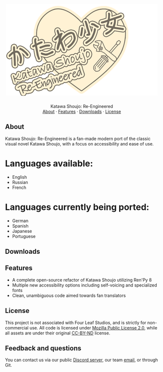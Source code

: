 <h1 align="center">
  <a href="">
    <img src="game/gui/logo/large.png" alt="Logo" width="500" height="300">
  </a>
</h1>

<div align="center">
  Katawa Shoujo: Re-Engineered
  <br />
  <a href="#about">About</a>
  ·
  <a href="#features">Features</a>
  ·
  <a href="#downloads">Downloads</a>
  ·
  <a href="#license">License</a>
</div>

## About ##

Katawa Shoujo: Re-Engineered is a fan-made modern port of the classic visual novel Katawa Shoujo, with a focus on accessibility and ease of use.

# Languages available:
* English
* Russian
* French

# Languages currently being ported:
* German
* Spanish
* Japanese
* Portuguese

## Downloads

## Features ##

* A complete open-source refactor of Katawa Shoujo utilizing Ren'Py 8
* Multiple new accessibility options including self-voicing and specialized fonts
* Clean, unambiguous code aimed towards fan translators

## License

This project is not associated with Four Leaf Studios, and is strictly for non-commercial use.
All code is licensed under [Mozilla Public License 2.0](https://mozilla.org/MPL/2.0/), while all assets are under their original [CC-BY-ND](https://creativecommons.org/licenses/by-nd/4.0/) license.

## Feedback and questions

You can contact us via our public [Discord server](https://discord.gg/RA3ZeFvNZ4), our team [email](mailto:fleetingheartbeatstudios@gmail.com), or through Git.

